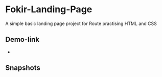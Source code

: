 # Fokir-Landing-Page
A simple basic landing page project for Route practising HTML and CSS

## Demo-link
- []()

## Snapshots
